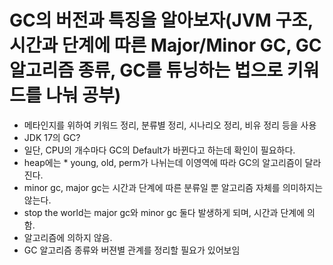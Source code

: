 # GC의 버전과 특징을 알아보자(JVM 구조, 시간과 단계에 따른 Major/Minor GC, GC 알고리즘 종류, GC를 튜닝하는 법으로 키워드를 나눠 공부)
* 메타인지를 위하여 키워드 정리, 분류별 정리, 시나리오 정리, 비유 정리 등을 사용
 * JDK 17의 GC?
  * 일단, CPU의 개수마다 GC의 Default가 바뀐다고 하는데 확인이 필요하다.
  * heap에는 * young, old, perm가 나뉘는데 이영역에 따라 GC의 알고리즘이 달라진다.
  * minor gc, major gc는 시간과 단계에 따른 분류일 뿐 알고리즘 자체를 의미하지는 않는다.
  * stop the world는 major gc와 minor gc 둘다 발생하게 되며, 시간과 단계에 의함.
  * 알고리즘에 의하지 않음.
  * GC 알고리즘 종류와 버젼별 관계를 정리할 필요가 있어보임 
